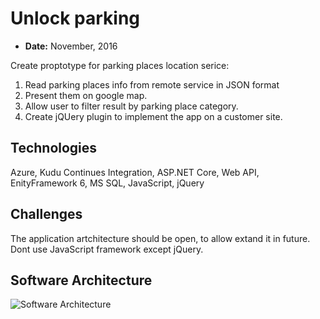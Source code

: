 # Unlock parking

 - **Date:** November, 2016

Create proptotype for parking places location serice:

 1. Read parking places info from remote service in JSON format
 2. Present them on google map.
 3. Allow user to filter result by parking place category.
 4. Create jQUery plugin to implement the app on a customer site.

## Technologies
Azure, Kudu Continues Integration, ASP.NET Core, Web API, EnityFramework 6, MS SQL, JavaScript, jQuery

## Challenges

The application artchitecture should be open, to allow extand it in future. Dont use JavaScript framework except jQuery.

## Software Architecture
![Software Architecture](unlock-parking.png)
